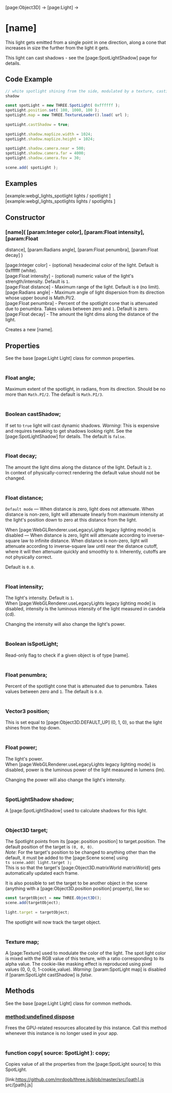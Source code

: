 [page:Object3D] → [page:Light] →

# [name]

This light gets emitted from a single point in one direction, along a cone
that increases in size the further from the light it gets.  
  
This light can cast shadows - see the [page:SpotLightShadow] page for details.

## Code Example

  
```ts  
// white spotlight shining from the side, modulated by a texture, casting a
shadow  
  
const spotLight = new THREE.SpotLight( 0xffffff );  
spotLight.position.set( 100, 1000, 100 );  
spotLight.map = new THREE.TextureLoader().load( url );  
  
spotLight.castShadow = true;  
  
spotLight.shadow.mapSize.width = 1024;  
spotLight.shadow.mapSize.height = 1024;  
  
spotLight.shadow.camera.near = 500;  
spotLight.shadow.camera.far = 4000;  
spotLight.shadow.camera.fov = 30;  
  
scene.add( spotLight );  
```  

## Examples

[example:webgl_lights_spotlight lights / spotlight ]  
[example:webgl_lights_spotlights lights / spotlights ]

## Constructor

###  [name]( [param:Integer color], [param:Float intensity], [param:Float
distance], [param:Radians angle], [param:Float penumbra], [param:Float decay]
)

[page:Integer color] - (optional) hexadecimal color of the light. Default is
0xffffff (white).  
[page:Float intensity] - (optional) numeric value of the light's
strength/intensity. Default is `1`.  
[page:Float distance] - Maximum range of the light. Default is `0` (no limit).  
[page:Radians angle] - Maximum angle of light dispersion from its direction
whose upper bound is Math.PI/2.  
[page:Float penumbra] - Percent of the spotlight cone that is attenuated due
to penumbra. Takes values between zero and `1`. Default is zero.  
[page:Float decay] - The amount the light dims along the distance of the
light.  
  
Creates a new [name].

## Properties

See the base [page:Light Light] class for common properties.

### <br/> Float angle; <br/>

Maximum extent of the spotlight, in radians, from its direction. Should be no
more than `Math.PI/2`. The default is `Math.PI/3`.

### <br/> Boolean castShadow; <br/>

If set to `true` light will cast dynamic shadows. *Warning*: This is expensive
and requires tweaking to get shadows looking right. See the
[page:SpotLightShadow] for details. The default is `false`.

### <br/> Float decay; <br/>

The amount the light dims along the distance of the light. Default is `2`.  
In context of physically-correct rendering the default value should not be
changed.

### <br/> Float distance; <br/>

`Default mode` — When distance is zero, light does not attenuate. When
distance is non-zero, light will attenuate linearly from maximum intensity at
the light's position down to zero at this distance from the light.

When [page:WebGLRenderer.useLegacyLights legacy lighting mode] is disabled —
When distance is zero, light will attenuate according to inverse-square law to
infinite distance. When distance is non-zero, light will attenuate according
to inverse-square law until near the distance cutoff, where it will then
attenuate quickly and smoothly to `0`. Inherently, cutoffs are not physically
correct.

Default is `0.0`.

### <br/> Float intensity; <br/>

The light's intensity. Default is `1`.  
When [page:WebGLRenderer.useLegacyLights legacy lighting mode] is disabled,
intensity is the luminous intensity of the light measured in candela (cd).  
  
Changing the intensity will also change the light's power.

### <br/> Boolean isSpotLight; <br/>

Read-only flag to check if a given object is of type [name].

### <br/> Float penumbra; <br/>

Percent of the spotlight cone that is attenuated due to penumbra. Takes values
between zero and `1`. The default is `0.0`.

### <br/> Vector3 position; <br/>

This is set equal to [page:Object3D.DEFAULT_UP] (0, 1, 0), so that the light
shines from the top down.

### <br/> Float power; <br/>

The light's power.  
When [page:WebGLRenderer.useLegacyLights legacy lighting mode] is disabled,
power is the luminous power of the light measured in lumens (lm).  
  
Changing the power will also change the light's intensity.

### <br/> SpotLightShadow shadow; <br/>

A [page:SpotLightShadow] used to calculate shadows for this light.

### <br/> Object3D target; <br/>

The Spotlight points from its [page:.position position] to target.position.
The default position of the target is `(0, 0, 0)`.  
*Note*: For the target's position to be changed to anything other than the default, it must be added to the [page:Scene scene] using   
```ts scene.add( light.target ); ```  
This is so that the target's [page:Object3D.matrixWorld matrixWorld] gets
automatically updated each frame.  
  
It is also possible to set the target to be another object in the scene
(anything with a [page:Object3D.position position] property), like so:  
```ts  
const targetObject = new THREE.Object3D();  
scene.add(targetObject);  
  
light.target = targetObject;  
```  
The spotlight will now track the target object.

### <br/> Texture map; <br/>

A [page:Texture] used to modulate the color of the light. The spot light color
is mixed with the RGB value of this texture, with a ratio corresponding to its
alpha value. The cookie-like masking effect is reproduced using pixel values
(0, 0, 0, 1-cookie_value). *Warning*: [param:SpotLight map] is disabled if
[param:SpotLight castShadow] is *false*.

## Methods

See the base [page:Light Light] class for common methods.

### [method:undefined dispose]()

Frees the GPU-related resources allocated by this instance. Call this method
whenever this instance is no longer used in your app.

### <br/> function copy( source: SpotLight ): copy; <br/>

Copies value of all the properties from the [page:SpotLight source] to this
SpotLight.

[link:https://github.com/mrdoob/three.js/blob/master/src/[path].js
src/[path].js]


